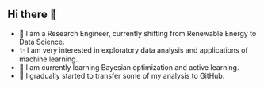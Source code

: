 ## Hi there 👋

- 🔭 I am a Research Engineer, currently shifting from Renewable Energy to Data Science.
- ✨ I am very interested in exploratory data analysis and applications of machine learning.
- 🌱 I am currently learning Bayesian optimization and active learning.
- 🎯 I gradually started to transfer some of my analysis to GitHub.
